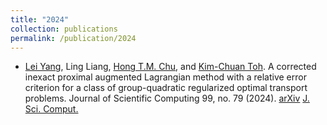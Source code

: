 ```yaml
---
title: "2024"
collection: publications
permalink: /publication/2024
---
```


- [Lei Yang](https://sites.google.com/site/yangleimath/), Ling Liang, [Hong T.M. Chu](https://scholar.google.com/citations?user=ZLXxF3YAAAAJ&hl=en), and [Kim-Chuan Toh](https://blog.nus.edu.sg/mattohkc/). A corrected inexact proximal augmented Lagrangian method with a relative error criterion for a class of group-quadratic regularized optimal transport problems. Journal of Scientific Computing 99, no. 79 (2024). [arXiv](https://arxiv.org/abs/2311.01976) [J. Sci. Comput.](https://link.springer.com/article/10.1007/s10915-024-02549-7?utm_source=rct_congratemailt&utm_medium=email&utm_campaign=nonoa_20240504&utm_content=10.1007%2Fs10915-024-02549-7)
